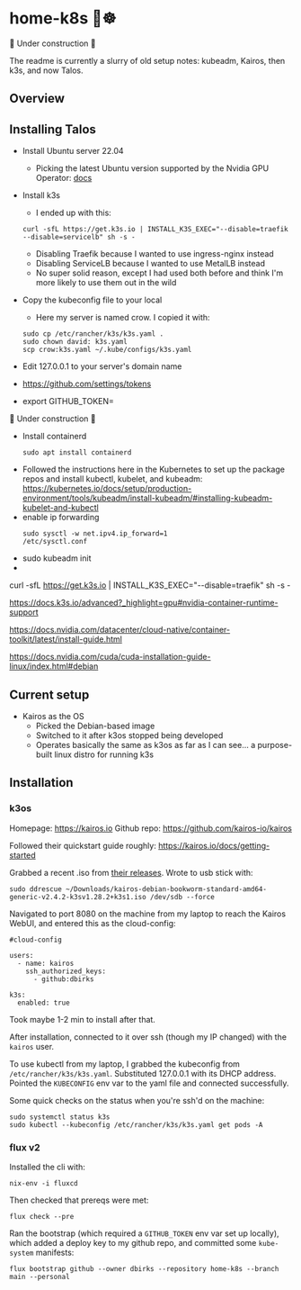 # home-k8s 🏡☸

🚧 Under construction 🚧

The readme is currently a slurry of old setup notes: kubeadm, Kairos, then k3s, and now Talos.

## Overview


## Installing Talos




- Install Ubuntu server 22.04
  - Picking the latest Ubuntu version supported by the Nvidia GPU Operator: [docs](https://docs.nvidia.com/datacenter/cloud-native/gpu-operator/23.9.2/platform-support.html)

- Install k3s
  - I ended up with this:
  ```
  curl -sfL https://get.k3s.io | INSTALL_K3S_EXEC="--disable=traefik --disable=servicelb" sh -s -
  ```
  - Disabling Traefik because I wanted to use ingress-nginx instead
  - Disabling ServiceLB because I wanted to use MetalLB instead
  - No super solid reason, except I had used both before and think I'm more likely to use them out in the wild

- Copy the kubeconfig file to your local
  - Here my server is named crow. I copied it with:
  ```
  sudo cp /etc/rancher/k3s/k3s.yaml .
  sudo chown david: k3s.yaml
  scp crow:k3s.yaml ~/.kube/configs/k3s.yaml
  ```
- Edit 127.0.0.1 to your server's domain name

- https://github.com/settings/tokens
- export GITHUB_TOKEN=





🚧 Under construction 🚧

- Install containerd
  ```
  sudo apt install containerd
  ```
- Followed the instructions here in the Kubernetes to set up the package repos and install kubectl, kubelet, and kubeadm:
  https://kubernetes.io/docs/setup/production-environment/tools/kubeadm/install-kubeadm/#installing-kubeadm-kubelet-and-kubectl
- enable ip forwarding
  ```
  sudo sysctl -w net.ipv4.ip_forward=1
  /etc/sysctl.conf
  ```
- sudo kubeadm init
- 


curl -sfL https://get.k3s.io | INSTALL_K3S_EXEC="--disable=traefik" sh -s -

https://docs.k3s.io/advanced?_highlight=gpu#nvidia-container-runtime-support

https://docs.nvidia.com/datacenter/cloud-native/container-toolkit/latest/install-guide.html

https://docs.nvidia.com/cuda/cuda-installation-guide-linux/index.html#debian




## Current setup

- Kairos as the OS
  - Picked the Debian-based image
  - Switched to it after k3os stopped being developed
  - Operates basically the same as k3os as far as I can see... a purpose-built linux distro for running k3s

## Installation

### k3os

Homepage: https://kairos.io
Github repo: https://github.com/kairos-io/kairos

Followed their quickstart guide roughly: https://kairos.io/docs/getting-started

Grabbed a recent .iso from [their releases](https://github.com/kairos-io/kairos/releases). Wrote to usb stick with:

```
sudo ddrescue ~/Downloads/kairos-debian-bookworm-standard-amd64-generic-v2.4.2-k3sv1.28.2+k3s1.iso /dev/sdb --force
```

Navigated to port 8080 on the machine from my laptop to reach the Kairos WebUI, and entered this as the cloud-config:

```
#cloud-config

users:
  - name: kairos
    ssh_authorized_keys:
      - github:dbirks

k3s:
  enabled: true
```

Took maybe 1-2 min to install after that.

After installation, connected to it over ssh (though my IP changed) with the `kairos` user.

To use kubectl from my laptop, I grabbed the kubeconfig from `/etc/rancher/k3s/k3s.yaml`. Substituted 127.0.0.1 with its DHCP address. Pointed the `KUBECONFIG` env var to the yaml file and connected successfully.

Some quick checks on the status when you're ssh'd on the machine:
```
sudo systemctl status k3s
sudo kubectl --kubeconfig /etc/rancher/k3s/k3s.yaml get pods -A
```


### flux v2

Installed the cli with:

```
nix-env -i fluxcd
```

Then checked that prereqs were met:

```
flux check --pre
```

Ran the bootstrap (which required a `GITHUB_TOKEN` env var set up locally), which added a deploy key to my github repo, and committed some `kube-system` manifests:

```
flux bootstrap github --owner dbirks --repository home-k8s --branch main --personal
```
